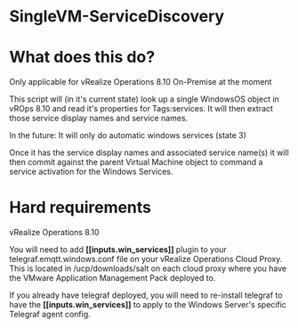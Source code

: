 # SingleVM-ServiceDiscovery

# What does this do?

Only applicable for vRealize Operations 8.10 On-Premise at the moment

This script will (in it's current state) look up a single WindowsOS object in vROps 8.10 and read it's properties for Tags:services. It will then extract those service display names and service names.

In the future:
It will only do automatic windows services (state 3)

Once it has the service display names and associated service name(s) it will then commit against the parent Virtual Machine object to command a service activation for the Windows Services.

# Hard requirements
vRealize Operations 8.10

You will need to add **[[inputs.win_services]]** plugin to your telegraf.emqtt.windows.conf file on your vRealize Operations Cloud Proxy. This is located in /ucp/downloads/salt on each cloud proxy where you have the VMware Application Management Pack deployed to.

If you already have telegraf deployed, you will need to re-install telegraf to have the **[[inputs.win_services]]** to apply to the Windows Server's specific Telegraf agent config.